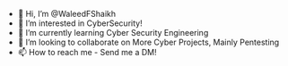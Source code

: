- 👋 Hi, I’m @WaleedFShaikh
- 👀 I’m interested in CyberSecurity!
- 🌱 I’m currently learning Cyber Security Engineering
- 💞️ I’m looking to collaborate on More Cyber Projects, Mainly Pentesting
- 📫 How to reach me - Send me a DM!

<!---
WaleedFShaikh/WaleedFShaikh is a ✨ special ✨ repository because its `README.md` (this file) appears on your GitHub profile.
You can click the Preview link to take a look at your changes.
--->
